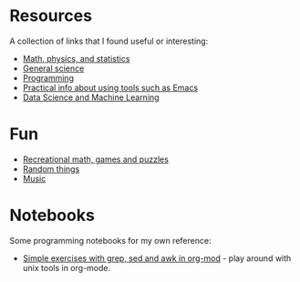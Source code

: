 # Resources

A collection of links that I found useful or interesting:

- [Math, physics, and statistics](math.md)
- [General science](science.md)
- [Programming](programming.md)
- [Practical info about using tools such as Emacs](computer_stuff.md)
- [Data Science and Machine Learning](data_science.md)

# Fun
- [Recreational math, games and puzzles](recreational_math.md)
- [Random things](misc.md)
- [Music](music.md)

# Notebooks

Some programming notebooks for my own reference:

- [Simple exercises with grep, sed and awk in org-mod](notes/shell_regexp.org) - play around with unix tools in org-mode.
